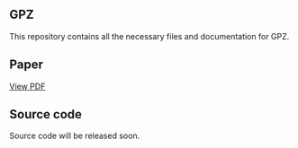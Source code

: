 ## GPZ

This repository contains all the necessary files and documentation for GPZ.

## Paper

[View PDF](https://www.dropbox.com/scl/fo/pmrzgniiobyt83id4i2n8/AMdgVT-Vd4P9BpLghwAsAdI?rlkey=wnss6q87x8h1gcw2eh60ubkcx&st=uwvw9nzg&dl=0)


## Source code
Source code will be released soon.
